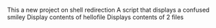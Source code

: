 This a new project on shell redirection
 A script that displays a confused smiley
Display contents of hellofile
Displays contents of 2 files
